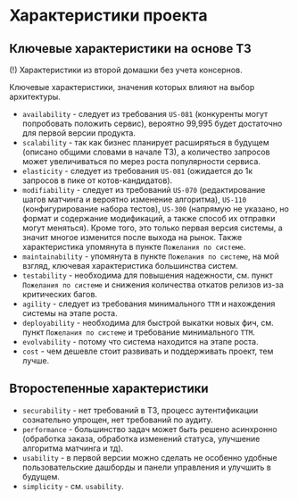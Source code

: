 # Характеристики проекта

## Ключевые характеристики на основе ТЗ
(!) Характеристики из второй домашки без учета консернов.

Ключевые характеристики, значения которых влияют на выбор архитектуры.
* `availability` - следует из требования `US-081` (конкуренты могут попробовать положить сервис), вероятно 99,995 будет достаточно для первой версии продукта. 
* `scalability` - так как бизнес планирует расширяться в будущем (описано общими словами в начале ТЗ), а количество запросов может увеличиваться по мерез роста популярности сервиса.
* `elasticity` - следует из требования `US-081` (ожидается до 1к запросов в пике от котов-кандидатов).
* `modifiability` - следует из требований `US-070` (редактирование шагов матчинга и вероятно изменение алгоритма), `US-110` (конфигурирование набора тестов), `US-300` (напрямую не указано, но формат и содержание модификаций, а также способ их отправки могут меняться). Кроме того, это только первая версия системы, а значит многое изменится после выхода на рынок.
Также характеристика упомянута в пункте `Пожелания по системе`.
* `maintainability` - упомянута в пункте `Пожелания по системе`, на мой взгляд, ключевая характеристика большинства систем.
* `testability` - необходима для повышения надежности, см. пункт `Пожелания по системе` и снижения количества откатов релизов из-за критических багов.
* `agility` - следует из требования минимального `ТТМ` и нахождения системы на этапе роста.
* `deployability` - необходима для быстрой выкатки новых фич, см. пункт `Пожелания по системе` и требование минимального `ТТМ`.
* `evolvability` - потому что система находится на этапе роста.
* `cost` - чем дешевле стоит развивать и поддерживать проект, тем лучше.

## Второстепенные характеристики
* `securability` - нет требований в ТЗ, процесс аутентификации сознательно упрощен, нет требований по аудиту.
* `performance` - большинство задач может быть решено асинхронно (обработка заказа, обработка изменений статуса, улучшение алгоритма матчинга и тд).
* `usability` - в первой версии можно сделать не особенно удобные пользовательские дашборды и панели управления и улучшить в будущем.
* `simplicity` - см. `usability`.
